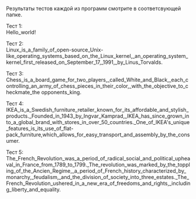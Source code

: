 Результаты тестов каждой из программ смотрите в соответсвующей папке.

Тест 1:
<br>Hello_world!

Тест 2:
<br>Linux_is_a_family_of_open-source_Unix-like_operating_systems_based_on_the_Linux_kernel,_an_operating_system_kernel_first_released_on_September_17,_1991,_by_Linus_Torvalds.

Тест 3:
<br>Chess_is_a_board_game_for_two_players,_called_White_and_Black,_each_controlling_an_army_of_chess_pieces_in_their_color,_with_the_objective_to_checkmate_the opponents_king.

Тест 4:
<br>IKEA_is_a_Swedish_furniture_retailer_known_for_its_affordable_and_stylish_products._Founded_in_1943_by_Ingvar_Kamprad,_IKEA_has_since_grown_into_a_global_brand_with_stores_in_over_50_countries._One_of_IKEA's_unique_features_is_its_use_of_flat-pack_furniture,which_allows_for_easy_transport_and_assembly_by_the_consumer.

Тест 5:
<br>The_French_Revolution_was_a_period_of_radical_social_and_political_upheaval_in_France_from_1789_to_1799._The_revolution_was_marked_by_the_toppling_of_the_Ancien_Regime,_a_period_of_French_history_characterized_by_monarchy,_feudalism,_and_the_division_of_society_into_three_estates._The_French_Revolution_ushered_in_a_new_era_of_freedoms_and_rights,_including_liberty_and_equality.
